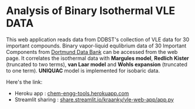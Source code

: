 
# Analysis of Binary Isothermal VLE DATA

This web application reads data from DDBST's collection of VLE data for 30 important compounds.
Binary vapor-liquid equlibrium data of 30 Important Components from [Dortmund Data Bank](http://www.ddbst.com/en/EED/VLE/VLEindex.php) can be accessed from the web page. It correlates the isothermal data with **Margules model**, **Redlich Kister** (truncated to two terms), **van Laar model** and **Wohls expansion** (truncated to one term). **UNIQUAC** model is implemented for isobaric data.

Here's the link: 
* Heroku app : [chem-engg-tools.herokuapp.com](https://chem-engg-tools.herokuapp.com)
* Streamlit sharing : [share.streamlit.io/kraanky/vle-web-app/app.py](https://share.streamlit.io/kraanky/vle-web-app/app.py)

